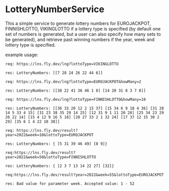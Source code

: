 # LotteryNumberService

This a simple service to generate lottery numbers for EUROJACKPOT, FINNISHLOTTO, VIKINGLOTTO if a lottery type is specified (by default one set of numbers is generated, but a user can also specify how many sets to be generated), and retrieve past winning numbers if the year, week and lottery type is specified.

example usage:

`req: https://lns.fly.dev/lng?lottoType=VIKINGLOTTO`

`res: LotteryNumbers: [[7 28 24 26 22 44 6]]`

`req: https://lns.fly.dev/lng?lottoType=EUROJACKPOT&howMany=2`

`res: LotteryNumbers: [[38 22 41 36 46 1 8] [14 20 31 8 3 7 8]]`

`req: https://lns.fly.dev/lng?lottoType=FINNISHLOTTO&howMany=10`

`res: LotteryNumbers: [[36 33 20 12 2 15 37] [15 34 6 9 18 4 36] [31 28 14 5 33 4 15] [31 23 38 35 29 14 25] [12 31 9 1 11 20 28] [25 34 23 29 26 22 14] [15 4 12 9 16 5 18] [28 27 33 2 1 32 24] [17 37 12 15 30 2 29] [35 6 1 4 22 10 38]]`

`req: https://lns.fly.dev/result?year=2022&week=10&lottoType=EUROJACKPOT`

`res: LotteryNumbers: { [5 31 39 46 49] [8 9]}`

`req:https://lns.fly.dev/result?year=2022&week=50&lottoType=FINNISHLOTTO`

`res: LotteryNumbers: { [2 3 7 13 14 22 27] [32]}`

`req:https://lns.fly.dev/result?year=2022&week=55&lottoType=EUROJACKPOT`

`res: Bad value for parameter week. Accepted value: 1 - 52`